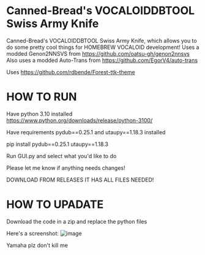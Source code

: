 # Canned-Bread's VOCALOIDDBTOOL Swiss Army Knife
Canned-Bread's VOCALOIDDBTOOL Swiss Army Knife, which allows you to do some pretty cool things for HOMEBREW VOCALOID development!
Uses a modded Genon2NNSVS from https://github.com/oatsu-gh/genon2nnsvs
Also uses a modded Auto-Trans from https://github.com/EgorV4/auto-trans

Uses https://github.com/rdbende/Forest-ttk-theme

# HOW TO RUN

Have python 3.10 installed https://www.python.org/downloads/release/python-3100/

Have requirements pydub==0.25.1 and utaupy==1.18.3 installed 


pip install pydub==0.25.1 utaupy==1.18.3 

Run GUI.py and select what you'd like to do


Please let me know if anything needs changes!

DOWNLOAD FROM RELEASES IT HAS ALL FILES NEEDED!

# HOW TO UPADATE

Download the code in a zip and replace the python files

Here's a screenshot:
![image](https://github.com/bread-in-a-can/Canned-Bread-s-VOCALOIDDBTOOL-Swiss-Army-Knife/assets/124006393/7b2edccf-2bfe-47c6-b1e7-723d076b7661)




Yamaha plz don't kill me
